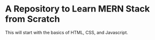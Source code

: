 <h1> A Repository to Learn MERN Stack from Scratch </h1>

<p> This will start with the basics of HTML, CSS, and Javascript. </p>
